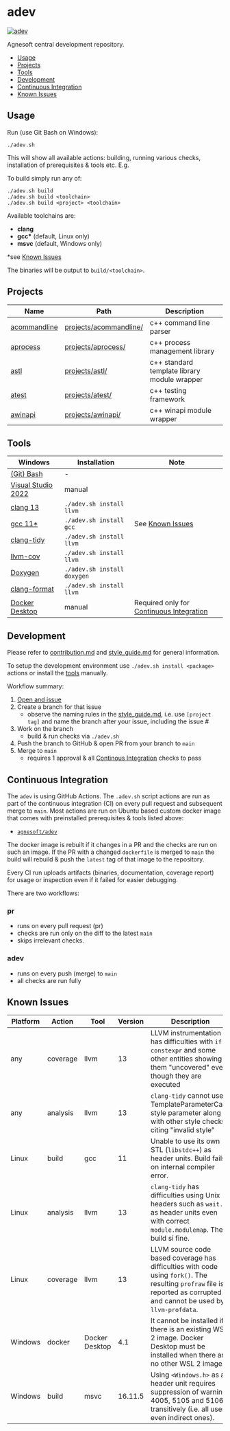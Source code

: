 # adev

[![adev](https://github.com/agnesoft/adev/actions/workflows/adev.yml/badge.svg)](https://github.com/agnesoft/adev/actions/workflows/adev.yml)

Agnesoft central development repository.

-   [Usage](#usage)
-   [Projects](#projects)
-   [Tools](#tools)
-   [Development](#development)
-   [Continuous Integration](#continuous-integration)
-   [Known Issues](#known-issues)

## Usage

Run (use Git Bash on Windows):

```
./adev.sh
```

This will show all available actions: building, running various checks, installation of prerequisites & tools etc. E.g.

To build simply run any of:

```
./adev.sh build
./adev.sh build <toolchain>
./adev.sh build <project> <toolchain>
```

Available toolchains are:

-   **clang**
-   **gcc\*** (default, Linux only)
-   **msvc** (default, Windows only)

\*see [Known Issues](#known-issues)

The binaries will be output to `build/<toolchain>`.

## Projects

| Name                                            | Path                                              | Description                                  |
| ----------------------------------------------- | ------------------------------------------------- | -------------------------------------------- |
| [acommandline](projects/acommandline/readme.md) | [projects/acommandline/](/projects/acommandline/) | c++ command line parser                      |
| [aprocess](projects/aprocess/readme.md)         | [projects/aprocess/](/projects/aprocess/)         | c++ process management library               |
| [astl](projects/astl/readme.md)                 | [projects/astl/](/projects/astl/)                 | c++ standard template library module wrapper |
| [atest](projects/atest/readme.md)               | [projects/atest/](/projects/atest/)               | c++ testing framework                        |
| [awinapi](projects/awinapi/readme.md)           | [projects/awinapi/](/projects/awinapi/)           | c++ winapi module wrapper                    |

## Tools

| Windows                                                                | Installation                | Note                                                                |
| ---------------------------------------------------------------------- | --------------------------- | ------------------------------------------------------------------- |
| [(Git) Bash](https://git-scm.com/download/win)                         | -                           |                                                                     |
| [Visual Studio 2022](https://visualstudio.microsoft.com/cs/downloads/) | manual                      |                                                                     |
| [clang 13](https://llvm.org/)                                          | `./adev.sh install llvm`    |                                                                     |
| [gcc 11\*](https://gcc.gnu.org/)                                       | `./adev.sh install gcc`     | See [Known Issues](#known-issues)                                   |
| [clang-tidy](https://clang.llvm.org/extra/clang-tidy/)                 | `./adev.sh install llvm`    |                                                                     |
| [llvm-cov](https://clang.llvm.org/docs/SourceBasedCodeCoverage.html)   | `./adev.sh install llvm`    |                                                                     |
| [Doxygen](https://www.doxygen.nl/index.html)                           | `./adev.sh install doxygen` |                                                                     |
| [clang-format](https://clang.llvm.org/docs/ClangFormat.html)           | `./adev.sh install llvm`    |                                                                     |
| [Docker Desktop](https://docs.docker.com/desktop/windows/install/)     | manual                      | Required only for [Continuous Integration](#continuous-integration) |

## Development

Please refer to [contribution.md](contribution.md) and [style_guide.md](style_guide.md) for general information.

To setup the development environment use `./adev.sh install <package>` actions or install the [tools](#tools) manually.

Workflow summary:

1. [Open and issue](https://github.com/agnesoft/adev/issues/new/choose)
2. Create a branch for that issue
    - observe the naming rules in the [style_guide.md](style_guide.md), i.e. use `[project tag]` and name the branch after your issue, including the issue #
3. Work on the branch
    - build & run checks via `./adev.sh`
4. Push the branch to GitHub & open PR from your branch to `main`
5. Merge to `main`
    - requires 1 approval & all [Continous Integration](#continuous-integration) checks to pass

## Continuous Integration

The `adev` is using GitHub Actions. The `.adev.sh` script actions are run as part of the continuous integration (CI) on every pull request and subsequent merge to `main`. Most actions are run on Ubuntu based custom docker image that comes with preinstalled prerequisites & tools listed above:

-   [`agnesoft/adev`](https://hub.docker.com/r/agnesoft/adev)

The docker image is rebuilt if it changes in a PR and the checks are run on such an image. If the PR with a changed `dockerfile` is merged to `main` the build will rebuild & push the `latest` tag of that image to the repository.

Every CI run uploads artifacts (binaries, documentation, coverage report) for usage or inspection even if it failed for easier debugging.

There are two workflows:

### pr

-   runs on every pull request (pr)
-   checks are run only on the diff to the latest `main`
-   skips irrelevant checks.

### adev

-   runs on every push (merge) to `main`
-   all checks are run fully

## Known Issues

| Platform | Action   | Tool           | Version | Description                                                                                                                                                             | Date       |
| -------- | -------- | -------------- | ------- | ----------------------------------------------------------------------------------------------------------------------------------------------------------------------- | ---------- |
| any      | coverage | llvm           | 13      | LLVM instrumentation has difficulties with `if constexpr` and some other entities showing them "uncovered" even though they are executed                                | 29/09/2021 |
| any      | analysis | llvm           | 13      | `clang-tidy` cannot use TemplateParameterCase style parameter along with other style checks citing "invalid style"                                                      | 02/10/2021 |
| Linux    | build    | gcc            | 11      | Unable to use its own STL (`libstdc++`) as header units. Build fails on internal compiler error.                                                                        | 31/08/2021 |
| Linux    | analysis | llvm           | 13      | `clang-tidy` has difficulties using Unix headers such as `wait.h` as header units even with correct `module.modulemap`. The build si fine.                              | 25/11/2021 |
| Linux    | coverage | llvm           | 13      | LLVM source code based coverage has difficulties with code using `fork()`. The resulting `profraw` file is reported as corrupted and cannot be used by `llvm-profdata`. | 25/11/2021 |
| Windows  | docker   | Docker Desktop | 4.1     | It cannot be installed if there is an existing WSL 2 image. Docker Desktop must be installed when there are no other WSL 2 images                                       | 02/10/2021 |
| Windows  | build    | msvc           | 16.11.5 | Using `<Windows.h>` as a header unit requires suppression of warnings 4005, 5105 and 5106 transitively (i.e. all uses even indirect ones).                              | 03/11/2021 |
